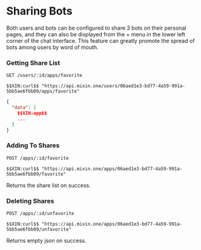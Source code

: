 # Sharing Bots

Both users and bots can be configured to share 3 bots on their personal pages, and they can also be displayed from the + menu in the lower left corner of the chat interface. This feature can greatly promote the spread of bots among users by word of mouth.

### Getting Share List

`GET /users/:id/apps/favorite`

```
$$XIN:curl$$ "https://api.mixin.one/users/06aed1e3-bd77-4a59-991a-5bb5ae6fbb09/apps/favorite"
```

```json
{
  "data": [
    $$XIN:app$$
    ...
  ]
}
```

### Adding To Shares

`POST /apps/:id/favorite`

```
$$XIN:curl$$ "https://api.mixin.one/apps/06aed1e3-bd77-4a59-991a-5bb5ae6fbb09/favorite"
```

Returns the share list on success.


### Deleting Shares

`POST /apps/:id/unfavorite`

```
$$XIN:curl$$ "https://api.mixin.one/apps/06aed1e3-bd77-4a59-991a-5bb5ae6fbb09/unfavorite"
```

Returns empty json on success.


